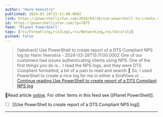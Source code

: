 ```yaml
---
author: "Harm Veenstra"
published: 2024-03-28T15:11:00.000Z
link: https://powershellisfun.com/2024/03/28/use-powershell-to-create-report-of-a-dts-compliant-nps-log/
id: https://powershellisfun.com/?p=7075
feed: "Planet PowerShell"
tags: [rss/Formatting,rss/Logs,rss/Networking,rss/Security]
pinned: false
---
```

> [!abstract] Use PowerShell to create report of a DTS Compliant NPS log by Harm Veenstra - 2024-03-28T15:11:00.000Z
> One of our customers had issues authenticating clients using NPS. One of the first things you do is… I read the NPS logs, and they were DTS Compliant formatted, a bit of a pain to read and search 🙁 So, I used PowerShell to create a nice log for me in either a GridView or … [Continue reading Use PowerShell to create report of a DTS Compliant NPS log](https://powershellisfun.com/2024/03/28/use-powershell-to-create-report-of-a-dts-compliant-nps-log/)

🔗Read article [online](https://powershellisfun.com/2024/03/28/use-powershell-to-create-report-of-a-dts-compliant-nps-log/). For other items in this feed see [[Planet PowerShell]].

- [ ] [[Use PowerShell to create report of a DTS Compliant NPS log]]
- - -

